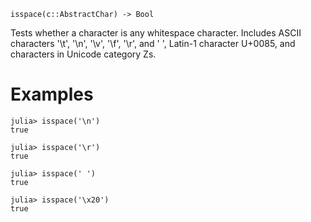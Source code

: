 ```
isspace(c::AbstractChar) -> Bool
```

Tests whether a character is any whitespace character. Includes ASCII characters '\t', '\n', '\v', '\f', '\r', and ' ', Latin-1 character U+0085, and characters in Unicode category Zs.

# Examples

```jldoctest
julia> isspace('\n')
true

julia> isspace('\r')
true

julia> isspace(' ')
true

julia> isspace('\x20')
true
```
